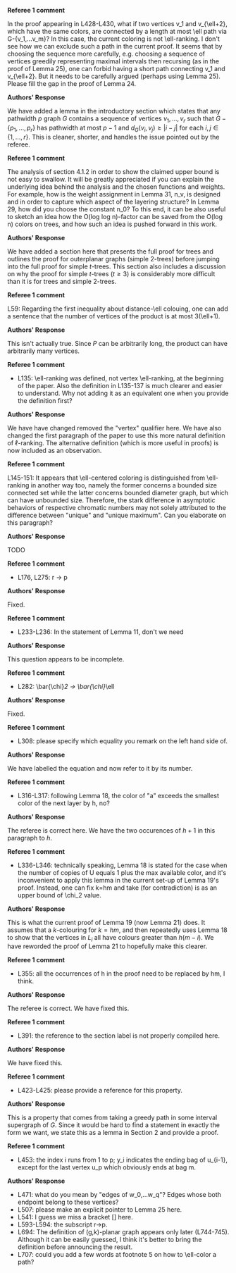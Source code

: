 

**Referee 1 comment**

In the proof appearing in L428-L430, what if two vertices v_1 and v_{\ell+2}, which have the same colors, are connected by a length at most \ell path via G-{v_1,…v_m}? In this case, the current coloring is not \ell-ranking. I don't see how we can exclude such a path in the current proof. It seems that by choosing the sequence more carefully, e.g. choosing a sequence of vertices greedily representing maximal intervals then recursing (as in the proof of Lemma 25), one can forbid having a short path connecting v_1 and v_{\ell+2}. But it needs to be carefully argued (perhaps using Lemma 25). Please fill the gap in the proof of Lemma 24.

**Authors' Response**

We have added a lemma in the introductory section which states that any pathwidth $p$ graph $G$ contains a sequence of vertices $v_1,\ldots,v_r$ such that $G-\{p_1,\ldots,p_r\}$ has pathwidth at most $p-1$ and $d_G(v_i,v_j)\ge|i-j|$ for each $i,j\in\{1,\ldots,r\}$.  This is cleaner, shorter, and handles the issue pointed out by the referee.

**Referee 1 comment**

The analysis of section 4.1.2 in order to show the claimed upper bound is not easy to swallow. It will be greatly appreciated if you can explain the underlying idea behind the analysis and the chosen functions and weights. For example, how is the weight assignment in Lemma 31, n_v, is designed and in order to capture which aspect of the layering structure? In Lemma 29, how did you choose the constant n_0? To this end, it can be also useful to sketch an idea how the O(log log n)-factor can be saved from the O(log n) colors on trees, and how such an idea is pushed forward in this work.

**Authors' Response**

We have added a section here that presents the full proof for trees and outlines the proof for outerplanar graphs (simple $2$-trees) before jumping into the full proof for simple $t$-trees.  This section also includes a discussion on why the proof for simple $t$-trees ($t\ge 3$) is considerably more difficult than it is for trees and simple $2$-trees.


**Referee 1 comment**

L59: Regarding the first inequality about distance-\ell colouing, one can add a sentence that the number of vertices of the product is at most 3(\ell+1).

**Authors' Response**

This isn't actually true. Since $P$ can be arbitrarily long, the product can have arbitrarily many vertices.

**Referee 1 comment**

- L135: \ell-ranking was defined, not vertex \ell-ranking, at the beginning of the paper.  Also the definition in L135-137 is much clearer and easier to understand. Why not adding it as an equivalent one when you provide the definition first?

**Authors' Response**

We have have changed removed the "vertex" qualifier here.  We have also changed the first paragraph of the paper to use this more natural definition of $\ell$-ranking.  The alternative definition (which is more useful in proofs) is now included as an observation.

**Referee 1 comment**

L145-151: It appears that \ell-centered coloring is distinguished from \ell-ranking in another way too, namely the former concerns a bounded size connected set while the latter concerns bounded diameter graph, but which can have unbounded size. Therefore, the stark difference in asymptotic behaviors of respective chromatic numbers may not solely attributed to the difference between "unique" and "unique maximum". Can you elaborate on this paragraph?

**Authors' Response**

TODO

**Referee 1 comment**

- L176, L275: r -> p

**Authors' Response**

Fixed.

**Referee 1 comment**

- L233-L236: In the statement of Lemma 11, don't we need

**Authors' Response**

This question appears to be incomplete.


**Referee 1 comment**

- L282: \bar{\chi}_2 -> \bar{\chi}_\ell

**Authors' Response**

Fixed.

**Referee 1 comment**

- L308: please specify which equality you remark on the left hand side of.

**Authors' Response**

We have labelled the equation and now refer to it by its number.

**Referee 1 comment**

- L316-L317: following Lemma 18, the color of "a" exceeds the smallest color of the next layer by h, no?

**Authors' Response**

The referee is correct here.  We have the two occurences of $h+1$ in this paragraph to $h$.

**Referee 1 comment**

- L336-L346: technically speaking, Lemma 18 is stated for the case when the number of copies of U equals 1 plus the max available color, and it's inconvenient to apply this lemma in the current set-up of Lemma 19's proof. Instead, one can fix k=hm and take (for contradiction) is as an upper bound of \chi_2 value.

**Authors' Response**

This is what the current proof of Lemma 19 (now Lemma 21) does.  It assumes that a $k$-colouring for $k=hm$, and then repeatedly uses Lemma 18 to show that the vertices in $L_i$ all have colours greater than $h(m-i)$.  We have reworded the proof of Lemma 21 to hopefully make this clearer.


**Referee 1 comment**

- L355: all the occurrences of h in the proof need to be replaced by hm, I think.

**Authors' Response**

The referee is correct. We have fixed this.

**Referee 1 comment**

- L391: the reference to the section label is not properly compiled here.

**Authors' Response**

We have fixed this.

**Referee 1 comment**

- L423-L425: please provide a reference for this property.

**Authors' Response**

This is a property that comes from taking a greedy path in some interval supergraph of $G$.  Since it would be hard to find a statement in exactly the form we want, we state this as a lemma in Section 2 and provide a proof.

**Referee 1 comment**

- L453: the index i runs from 1 to p; y_i indicates the ending bag of u_{i-1}, except for the last vertex u_p which obviously ends at bag m.

**Authors' Response**



- L471: what do you mean by "edges of w_0,…w_q"? Edges whose both endpoint belong to these vertices?
- L507: please make an explicit pointer to Lemma 25 here.
- L541: I guess we miss a bracket [] here.
- L593-L594: the subscript r->p.
- L694: The definition of (g,k)-planar graph appears only later (L744-745). Although it can be easily guessed, I think it's better to bring the definition before announcing the result.
- L707: could you add a few words at footnote 5 on how to \ell-color a path?
